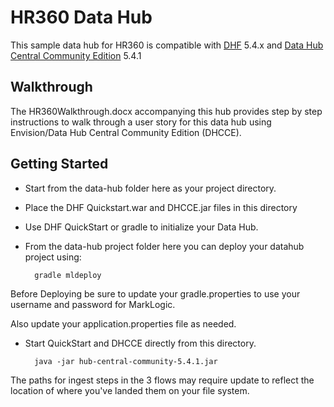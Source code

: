 # HR360 Data Hub

This sample data hub for HR360 is compatible with [DHF] 5.4.x and [Data Hub Central Community Edition] 5.4.1

## Walkthrough

The HR360Walkthrough.docx accompanying this hub provides step by step instructions to walk through a user story for this data hub using Envision/Data Hub Central Community Edition (DHCCE). 

## Getting Started

* Start from the data-hub folder here as your project directory.
* Place the DHF Quickstart.war and DHCCE.jar files in this directory
* Use DHF QuickStart or gradle to initialize your Data Hub.
* From the data-hub project folder here you can deploy your datahub project using: 

        gradle mldeploy  

Before Deploying be sure to update your gradle.properties to use your username and password for MarkLogic.

Also update your application.properties file as needed.

* Start QuickStart and DHCCE directly from this directory.
        
        java -jar hub-central-community-5.4.1.jar

The paths for ingest steps in the 3 flows may require update to reflect the location of where you've landed them on your file system.



[DHF]:https://github.com/marklogic/marklogic-data-hub
[Data Hub Central Community Edition]:https://github.com/marklogic-community/data-hub-central-community
